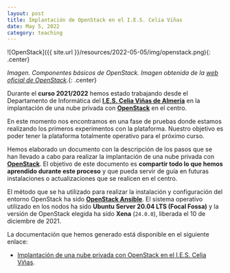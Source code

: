 ```yaml
---
layout: post
title: Implantación de OpenStack en el I.E.S. Celia Viñas
date: May 5, 2022
category: teaching
---
```


![OpenStack]({{ site.url }}/resources/2022-05-05/img/openstack.png){: .center}

*Imagen. Componentes básicos de OpenStack. Imagen obtenida de la [web oficial de OpenStack][1].*{: .center}

Durante el **curso 2021/2022** hemos estado trabajando desde el Departamento de Informática del **[I.E.S. Celia Viñas de Almería][3]** en la implantación de una nube privada con **[OpenStack][2]** en el centro.

En este momento nos encontramos en una fase de pruebas donde estamos realizando los primeros experimentos con la plataforma. Nuestro objetivo es poder tener la plataforma totalmente operativo para el próximo curso.

Hemos elaborado un documento con la descripción de los pasos que se han llevado a cabo para realizar la implantación de una nube privada con **[OpenStack][2]**. El objetivo de este documento es **compartir todo lo que hemos aprendido durante este proceso** y que pueda servir de guía en futuras instalaciones o actualizaciones que se realicen en el centro.

El método que se ha utilizado para realizar la instalación y configuración del entorno OpenStack ha sido **[OpenStack Ansible][4]**. El sistema operativo utilizado en los nodos ha sido **Ubuntu Server 20.04 LTS (Focal Fossa)** y la versión de OpenStack elegida ha sido **Xena** (`24.0.0`), liberada el 10 de diciembre de 2021.

La documentación que hemos generado está disponible en el siguiente enlace:

- [Implantación de una nube privada con OpenStack en el I.E.S. Celia Viñas](https://josejuansanchez.org/openstack-celia/).

[1]: https://docs.openstack.org/security-guide/introduction/introduction-to-openstack.html
[2]: https://www.openstack.org
[3]: https://iescelia.org/web/
[4]: https://docs.openstack.org/project-deploy-guide/openstack-ansible/latest/